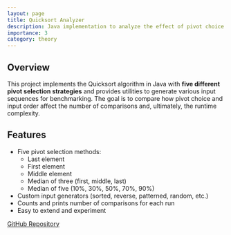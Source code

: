 ```yaml
---
layout: page
title: Quicksort Analyzer
description: Java implementation to analyze the effect of pivot choice in Quicksort
importance: 3
category: theory
---
```


## Overview

This project implements the Quicksort algorithm in Java with **five different pivot selection strategies** and provides utilities to generate various input sequences for benchmarking. The goal is to compare how pivot choice and input order affect the number of comparisons and, ultimately, the runtime complexity.

## Features

- Five pivot selection methods:
  - Last element
  - First element
  - Middle element
  - Median of three (first, middle, last)
  - Median of five (10%, 30%, 50%, 70%, 90%)
- Custom input generators (sorted, reverse, patterned, random, etc.)
- Counts and prints number of comparisons for each run
- Easy to extend and experiment

[GitHub Repository](https://github.com/pinakirm/Quicksort-Analyzer)
